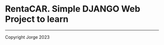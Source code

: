 # RentaCAR. Simple DJANGO Web Project to learn
------------------------------------------------

Copyright Jorge  2023